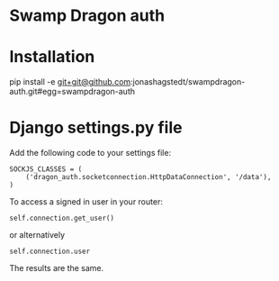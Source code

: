 Swamp Dragon auth
=================

# Installation
pip install -e git+git@github.com:jonashagstedt/swampdragon-auth.git#egg=swampdragon-auth


# Django settings.py file
Add the following code to your settings file:

    SOCKJS_CLASSES = (
        ('dragon_auth.socketconnection.HttpDataConnection', '/data'),
    )


To access a signed in user in your router:

    self.connection.get_user()
    
or alternatively

    self.connection.user
    
The results are the same.
